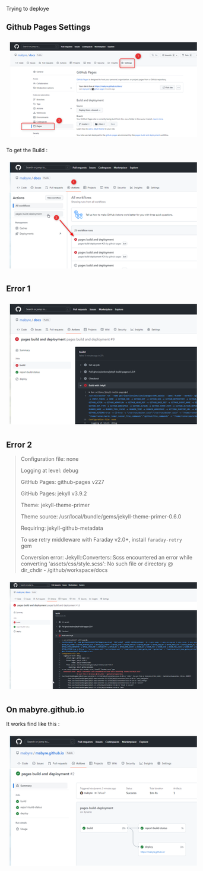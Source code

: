 
Trying to deploye

## Github Pages Settings

<img style="margin: 10px" src="https://github.com/mabyre/docs/blob/master/images/2022-12-01_18h56_17.png" alt="Github Pages Settings" />

To get the Build :

<img style="margin: 10px" src="https://github.com/mabyre/docs/blob/master/images/2022-12-19_15h19_55.png" alt="Access to build" />

## Error 1

<img style="margin: 10px" src="https://github.com/mabyre/docs/blob/master/images/2022-07-21_15h36_12.png" alt="Error" />

## Error 2

> Configuration file: none
>
> Logging at level: debug
>
> GitHub Pages: github-pages v227
>
> GitHub Pages: jekyll v3.9.2
>
> Theme: jekyll-theme-primer
>
> Theme source: /usr/local/bundle/gems/jekyll-theme-primer-0.6.0
>
> Requiring: jekyll-github-metadata
>
> To use retry middleware with Faraday v2.0+, install `faraday-retry` gem
>
> Conversion error: Jekyll::Converters::Scss encountered an error while converting 'assets/css/style.scss':
> No such file or directory @ dir_chdir - /github/workspace/docs

<img style="margin: 10px" src="https://github.com/mabyre/docs/blob/master/images/2022-07-21_16h02_29.png" alt="Error" />

## On mabyre.github.io

It works find like this :

<img style="margin: 10px" src="https://github.com/mabyre/docs/blob/master/images/2022-12-22_15h52_06.png" alt="Error" />
